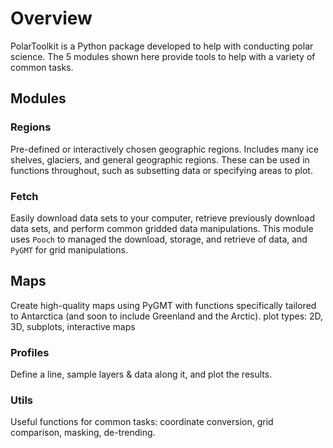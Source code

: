 # Overview

PolarToolkit is a Python package developed to help with conducting polar
science. The 5 modules shown here provide tools to help with a variety of common
tasks.

## Modules

### Regions

Pre-defined or interactively chosen geographic regions. Includes many ice
shelves, glaciers, and general geographic regions. These can be used in
functions throughout, such as subsetting data or specifying areas to plot.

### Fetch

Easily download data sets to your computer, retrieve previously download data
sets, and perform common gridded data manipulations. This module uses `Pooch` to
managed the download, storage, and retrieve of data, and `PyGMT` for grid
manipulations.

## Maps

Create high-quality maps using PyGMT with functions specifically tailored to
Antarctica (and soon to include Greenland and the Arctic). plot types: 2D, 3D,
subplots, interactive maps

### Profiles

Define a line, sample layers & data along it, and plot the results.

### Utils

Useful functions for common tasks: coordinate conversion, grid comparison,
masking, de-trending.
